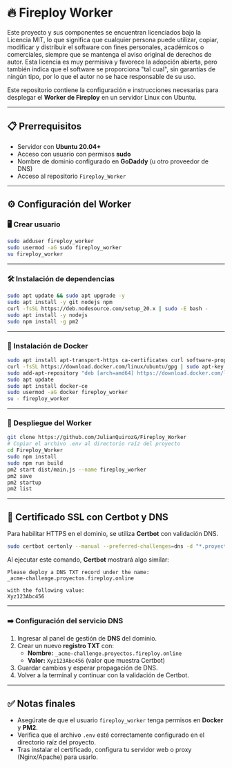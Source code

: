# 🔥 Fireploy Worker

Este proyecto y sus componentes se encuentran licenciados bajo la Licencia MIT, lo que significa que cualquier persona puede utilizar, copiar, modificar y distribuir el software con fines personales, académicos o comerciales, siempre que se mantenga el aviso original de derechos de autor. Esta licencia es muy permisiva y favorece la adopción abierta, pero también indica que el software se proporciona "tal cual", sin garantías de ningún tipo, por lo que el autor no se hace responsable de su uso.

Este repositorio contiene la configuración e instrucciones necesarias para desplegar el **Worker de Fireploy** en un servidor Linux con Ubuntu.  

---

## 📋 Prerrequisitos

- Servidor con **Ubuntu 20.04+**  
- Acceso con usuario con permisos **sudo**  
- Nombre de dominio configurado en **GoDaddy** (u otro proveedor de DNS)  
- Acceso al repositorio `Fireploy_Worker`  

---

## ⚙️ Configuración del Worker

### 🖥 Crear usuario

```bash
sudo adduser fireploy_worker
sudo usermod -aG sudo fireploy_worker
su fireploy_worker
```

---

### 🛠 Instalación de dependencias

```bash
sudo apt update && sudo apt upgrade -y
sudo apt install -y git nodejs npm
curl -fsSL https://deb.nodesource.com/setup_20.x | sudo -E bash -
sudo apt install -y nodejs
sudo npm install -g pm2
```

---

### 🐳 Instalación de Docker

```bash
sudo apt install apt-transport-https ca-certificates curl software-properties-common
curl -fsSL https://download.docker.com/linux/ubuntu/gpg | sudo apt-key add -
sudo add-apt-repository "deb [arch=amd64] https://download.docker.com/linux/ubuntu focal stable"
sudo apt update
sudo apt install docker-ce
sudo usermod -aG docker fireploy_worker
su - fireploy_worker
```

---

### 🚀 Despliegue del Worker

```bash
git clone https://github.com/JulianQuirozG/Fireploy_Worker
# Copiar el archivo .env al directorio raíz del proyecto
cd Fireploy_Worker
sudo npm install
sudo npm run build
pm2 start dist/main.js --name fireploy_worker
pm2 save
pm2 startup
pm2 list
```

---

## 🔐 Certificado SSL con Certbot y DNS

Para habilitar HTTPS en el dominio, se utiliza **Certbot** con validación DNS.

```bash
sudo certbot certonly --manual --preferred-challenges=dns -d "*.proyectos.fireploy.online" -d "proyectos.fireploy.online"
```

Al ejecutar este comando, **Certbot** mostrará algo similar:

```
Please deploy a DNS TXT record under the name:
_acme-challenge.proyectos.fireploy.online

with the following value:
Xyz123Abc456
```

---

### ➡️ Configuración del servicio DNS

1. Ingresar al panel de gestión de **DNS** del dominio.  
2. Crear un nuevo **registro TXT** con:  
   - **Nombre:** `_acme-challenge.proyectos.fireploy.online`  
   - **Valor:** `Xyz123Abc456` (valor que muestra Certbot)  
3. Guardar cambios y esperar propagación de DNS.  
4. Volver a la terminal y continuar con la validación de Certbot.  

---

## ✅ Notas finales

- Asegúrate de que el usuario `fireploy_worker` tenga permisos en **Docker** y **PM2**.  
- Verifica que el archivo `.env` esté correctamente configurado en el directorio raíz del proyecto.  
- Tras instalar el certificado, configura tu servidor web o proxy (Nginx/Apache) para usarlo.  
